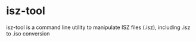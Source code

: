 isz-tool
========

isz-tool is a command line utility to manipulate ISZ files (.isz), including .isz to .iso conversion